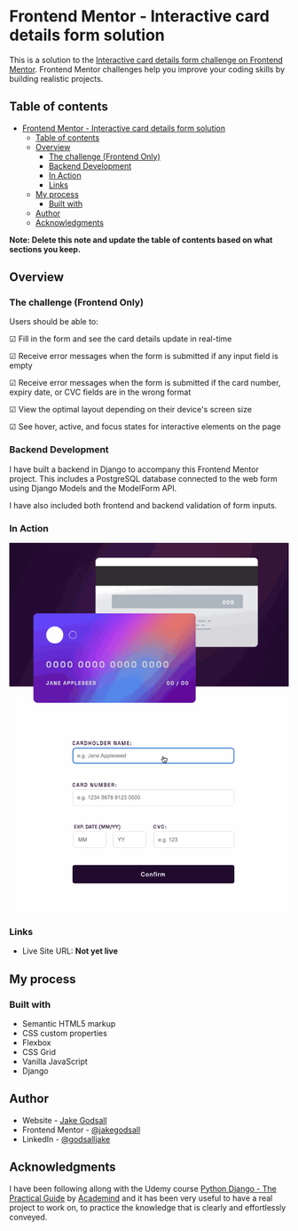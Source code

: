 # Frontend Mentor - Interactive card details form solution

This is a solution to the [Interactive card details form challenge on Frontend Mentor](https://www.frontendmentor.io/challenges/interactive-card-details-form-XpS8cKZDWw). Frontend Mentor challenges help you improve your coding skills by building realistic projects. 

## Table of contents

- [Frontend Mentor - Interactive card details form solution](#frontend-mentor---interactive-card-details-form-solution)
  - [Table of contents](#table-of-contents)
  - [Overview](#overview)
    - [The challenge (Frontend Only)](#the-challenge-frontend-only)
    - [Backend Development](#backend-development)
    - [In Action](#in-action)
    - [Links](#links)
  - [My process](#my-process)
    - [Built with](#built-with)
  - [Author](#author)
  - [Acknowledgments](#acknowledgments)

**Note: Delete this note and update the table of contents based on what sections you keep.**

## Overview

### The challenge (Frontend Only)

Users should be able to:

&#9745; Fill in the form and see the card details update in real-time

&#9745; Receive error messages when the form is submitted if any input field is empty

&#9745; Receive error messages when the form is submitted if the card number, expiry date, or CVC fields are in the wrong format

&#9745; View the optimal layout depending on their device's screen size

&#9745; See hover, active, and focus states for interactive elements on the page

### Backend Development

I have built a backend in Django to accompany this Frontend Mentor project. This includes a PostgreSQL database connected to the web form using Django Models and the ModelForm API.

I have also included both frontend and backend validation of form inputs.


### In Action

![](./usage-gif.gif)


### Links

- Live Site URL: __Not yet live__


## My process

### Built with

- Semantic HTML5 markup
- CSS custom properties
- Flexbox
- CSS Grid
- Vanilla JavaScript
- Django


## Author

- Website - [Jake Godsall](https://jakegodsall.com)
- Frontend Mentor - [@jakegodsall](https://www.frontendmentor.io/profile/jakegodsall)
- LinkedIn - [@godsalljake](https://www.linkedin.com/in/godsalljake/)


## Acknowledgments

I have been following allong with the Udemy course [Python Django - The Practical Guide](https://www.udemy.com/share/104wQS3@DDSgis0fYbRB6Pl0jBtd5v8aYlEBsB_OHCHq8de2gHT-zQEGFbS-Y4hNA0r9aMEVFw==/) by [Academind](https://academind.com/) and it has been very useful to have a real project to work on, to practice the knowledge that is clearly and effortlessly conveyed.


